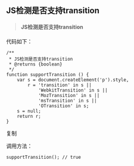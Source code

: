 ## JS检测是否支持transition

> #### JS检测是否支持transition

代码如下：

~~~
/**
 * JS检测是否支持transition
 * @returns {boolean}
 */
function supportTransition () {
    var s = document.createElement('p').style,
        r = 'transition' in s ||
            'WebkitTransition' in s ||
            'MozTransition' in s ||
            'msTransition' in s ||
            'OTransition' in s;
    s = null;
    return r;
}

~~~

复制

调用方法：

~~~
supportTransition(); // true
~~~

